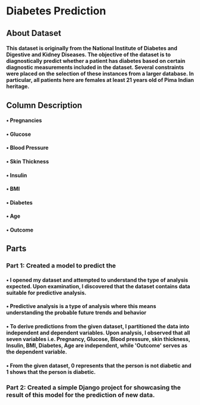 # Diabetes Prediction

## About Dataset
#### This dataset is originally from the National Institute of Diabetes and Digestive and Kidney Diseases. The objective of the dataset is to diagnostically predict whether a patient has diabetes based on certain diagnostic measurements included in the dataset. Several constraints were placed on the selection of these instances from a larger database. In particular, all patients here are females at least 21 years old of Pima Indian heritage.

## Column Description
#### • Pregnancies
#### • Glucose
#### • Blood Pressure
#### • Skin Thickness
#### • Insulin
#### • BMI
#### • Diabetes
#### • Age
#### • Outcome

## Parts
### Part 1: Created a model to predict the
#### • I opened my dataset and attempted to understand the type of analysis expected. Upon examination, I discovered that the dataset contains data suitable for predictive analysis.
#### • Predictive analysis is a type of analysis where this means understanding the probable future trends and behavior
#### • To derive predictions from the given dataset, I partitioned the data into independent and dependent variables. Upon analysis, I observed that all seven variables i.e. Pregnancy, Glucose, Blood pressure, skin thickness, Insulin, BMI, Diabetes, Age are independent, while 'Outcome' serves as the dependent variable. 
#### • From the given dataset, 0 represents that the person is not diabetic and 1 shows that the person is diabetic.

### Part 2: Created a simple Django project for showcasing the result of this model for the prediction of new data.

